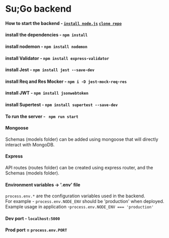 # Su;Go backend

#### How to start the backend - [``install node.js``](https://nodejs.org/en/download/) [``clone repo``](https://github.com/tysonkaufmann/su-go.git)
#### install the dependencies - ``npm install``
#### install nodemon - ``npm install nodemon``
#### install Validator - ``npm install express-validator``
#### install Jest - ``npm install jest --save-dev``
#### install Req and Res Mocker - ``npm i -D jest-mock-req-res``
#### install JWT - ``npm install jsonwebtoken``
#### install Supertest - ``npm install supertest --save-dev``
#### To run the server - ``` npm run start```
#### Mongoose  
Schemas (models folder) can be added using mongoose that will directly interact with MongoDB.
#### Express
API routes (routes folder) can be created using express router, and the Schemas (models folder).
#### Environment variables -> '.env' file
```process.env.*``` are the configuration variables used in the backend.  
For example - ```process.env.NODE_ENV``` should be 'production' when deployed.  
Example usage in application -```process.env.NODE_ENV === 'production'```

#### Dev port - ```localhost:5000```
#### Prod port = ```process.env.PORT```
